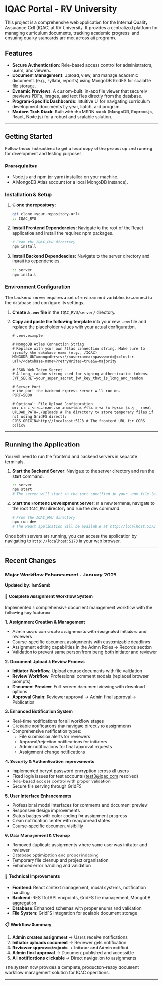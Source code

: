 # IQAC Portal - RV University

This project is a comprehensive web application for the Internal Quality Assurance Cell (IQAC) at RV University. It provides a centralized platform for managing curriculum documents, tracking academic progress, and ensuring quality standards are met across all programs.

## Features

-   **Secure Authentication**: Role-based access control for administrators, users, and viewers.
-   **Document Management**: Upload, view, and manage academic documents (e.g., syllabi, reports) using MongoDB GridFS for scalable file storage.
-   **Dynamic Previews**: A custom-built, in-app file viewer that securely previews PDFs, images, and text files directly from the database.
-   **Program-Specific Dashboards**: Intuitive UI for navigating curriculum development documents by year, batch, and program.
-   **Modern Tech Stack**: Built with the MERN stack (MongoDB, Express.js, React, Node.js) for a robust and scalable solution.

---

## Getting Started

Follow these instructions to get a local copy of the project up and running for development and testing purposes.

### Prerequisites

-   Node.js and npm (or yarn) installed on your machine.
-   A MongoDB Atlas account (or a local MongoDB instance).

### Installation & Setup

1.  **Clone the repository:**
    ```sh
    git clone <your-repository-url>
    cd IQAC_RVU
    ```

2.  **Install Frontend Dependencies:**
    Navigate to the root of the React application and install the required npm packages.
    ```sh
    # From the IQAC_RVU directory
    npm install
    ```

3.  **Install Backend Dependencies:**
    Navigate to the server directory and install its dependencies.
    ```sh
    cd server
    npm install
    ```

### Environment Configuration

The backend server requires a set of environment variables to connect to the database and configure its settings.

1.  **Create a `.env` file** in the `IQAC_RVU/server/` directory.

2.  **Copy and paste the following template** into your new `.env` file and replace the placeholder values with your actual configuration.

    ```env
    # .env.example

    # MongoDB Atlas Connection String
    # Replace with your own Atlas connection string. Make sure to specify the database name (e.g., /IQAC).
    MONGODB_URI=mongodb+srv://<username>:<password>@<cluster-url>/<database-name>?retryWrites=true&w=majority

    # JSON Web Token Secret
    # A long, random string used for signing authentication tokens.
    JWT_SECRET=your_super_secret_jwt_key_that_is_long_and_random

    # Server Port
    # The port the backend Express server will run on.
    PORT=5000

    # Optional: File Upload Configuration
    MAX_FILE_SIZE=10485760 # Maximum file size in bytes (e.g., 10MB)
    UPLOAD_PATH=./uploads # The directory to store temporary files if not using GridFS directly
    CORS_ORIGIN=http://localhost:5173 # The frontend URL for CORS policy
    ```

---

## Running the Application

You will need to run the frontend and backend servers in separate terminals.

1.  **Start the Backend Server:**
    Navigate to the server directory and run the start command.
    ```sh
    cd server
    npm start
    # The server will start on the port specified in your .env file (e.g., http://localhost:5000)
    ```

2.  **Start the Frontend Development Server:**
    In a new terminal, navigate to the root `IQAC_RVU` directory and run the dev command.
    ```sh
    # From the IQAC_RVU directory
    npm run dev
    # The React application will be available at http://localhost:5173
    ```

Once both servers are running, you can access the application by navigating to `http://localhost:5173` in your web browser.

---

## Recent Changes

### Major Workflow Enhancement - January 2025
**Updated by: IamSamk**

#### 🚀 Complete Assignment Workflow System
Implemented a comprehensive document management workflow with the following key features:

**1. Assignment Creation & Management**
- Admin users can create assignments with designated initiators and reviewers
- Course-specific document assignments with customizable deadlines
- Assignment editing capabilities in the Admin Roles → Records section
- Validation to prevent same person from being both initiator and reviewer

**2. Document Upload & Review Process**
- **Initiator Workflow**: Upload course documents with file validation
- **Review Workflow**: Professional comment modals (replaced browser prompts)
- **Document Preview**: Full-screen document viewing with download options
- **Approval Chain**: Reviewer approval → Admin final approval → Publication

**3. Enhanced Notification System**
- Real-time notifications for all workflow stages
- Clickable notifications that navigate directly to assignments
- Comprehensive notification types:
  - File submission alerts for reviewers
  - Approval/rejection notifications for initiators
  - Admin notifications for final approval requests
  - Assignment change notifications

**4. Security & Authentication Improvements**
- Implemented bcrypt password encryption across all users
- Fixed login issues for test accounts (test3@iqac.com resolved)
- Role-based access control with proper validation
- Secure file serving through GridFS

**5. User Interface Enhancements**
- Professional modal interfaces for comments and document preview
- Responsive design improvements
- Status badges with color coding for assignment progress
- Clean notification center with read/unread states
- Course-specific document visibility

**6. Data Management & Cleanup**
- Removed duplicate assignments where same user was initiator and reviewer
- Database optimization and proper indexing
- Temporary file cleanup and project organization
- Enhanced error handling and validation

#### 🔧 Technical Improvements
- **Frontend**: React context management, modal systems, notification handling
- **Backend**: RESTful API endpoints, GridFS file management, MongoDB aggregation
- **Database**: Enhanced schemas with proper enums and validation
- **File System**: GridFS integration for scalable document storage

#### 📋 Workflow Summary
1. **Admin creates assignment** → Users receive notifications
2. **Initiator uploads document** → Reviewer gets notification
3. **Reviewer approves/rejects** → Initiator and Admin notified
4. **Admin final approval** → Document published and accessible
5. **All notifications clickable** → Direct navigation to assignments

The system now provides a complete, production-ready document workflow management solution for IQAC operations.

---